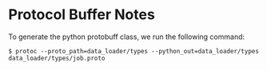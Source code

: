 # Protocol Buffer Notes

To generate the python protobuff class, we run the following command:

``` shell
$ protoc --proto_path=data_loader/types --python_out=data_loader/types data_loader/types/job.proto
```
